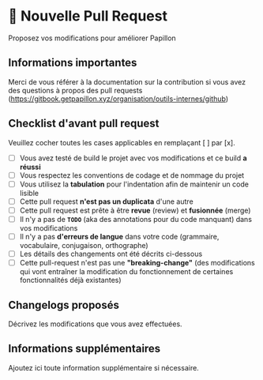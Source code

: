 # 🚀 Nouvelle Pull Request

Proposez vos modifications pour améliorer Papillon

## Informations importantes

Merci de vous référer à la documentation sur la contribution si vous avez des questions à propos des pull requests (https://gitbook.getpapillon.xyz/organisation/outils-internes/github)

## Checklist d'avant pull request

Veuillez cocher toutes les cases applicables en remplaçant [ ] par [x].

- [ ] Vous avez testé de build le projet avec vos modifications et ce build **a réussi**
- [ ] Vous respectez les conventions de codage et de nommage du projet
- [ ] Vous utilisez la **tabulation** pour l'indentation afin de maintenir un code lisible
- [ ] Cette pull request **n'est pas un duplicata** d'une autre
- [ ] Cette pull request est prête à être **revue** (review) et **fusionnée** (merge)
- [ ] Il n'y a pas de **`TODO`** (aka des annotations pour du code manquant) dans vos modifications
- [ ] Il n'y a pas **d'erreurs de langue** dans votre code (grammaire, vocabulaire, conjugaison, orthographe)
- [ ] Les détails des changements ont été décrits ci-dessous
- [ ] Cette pull-request n'est pas une **"breaking-change"** (des modifications qui vont entraîner la modification du fonctionnement de certaines fonctionnalités déjà existantes)

## Changelogs proposés

Décrivez les modifications que vous avez effectuées.

## Informations supplémentaires

Ajoutez ici toute information supplémentaire si nécessaire.
